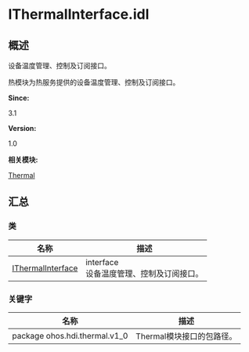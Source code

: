 # IThermalInterface.idl


## 概述

设备温度管理、控制及订阅接口。

热模块为热服务提供的设备温度管理、控制及订阅接口。

**Since:**

3.1

**Version:**

1.0

**相关模块:**

[Thermal](thermal.md)


## 汇总


### 类

  | 名称 | 描述 | 
| -------- | -------- |
| [IThermalInterface](interface_i_thermal_interface.md) | interface<br/>设备温度管理、控制及订阅接口。 | 


### 关键字

  | 名称 | 描述 | 
| -------- | -------- |
| package&nbsp;ohos.hdi.thermal.v1_0 | Thermal模块接口的包路径。 | 
